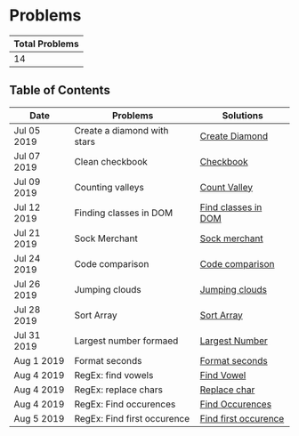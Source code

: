 # Problems

| Total Problems |
| -------------- |
| 14             |

## Table of Contents

| Date        | Problems                    | Solutions                                      |
| ----------- | --------------------------- | ---------------------------------------------- |
| Jul 05 2019 | Create a diamond with stars | [Create Diamond](./diamond-with-star.js)       |
| Jul 07 2019 | Clean checkbook             | [Checkbook](./checkbook.js)                    |
| Jul 09 2019 | Counting valleys            | [Count Valley](./counting-valley.js)           |
| Jul 12 2019 | Finding classes in DOM      | [Find classes in DOM](./find-class.js)         |
| Jul 21 2019 | Sock Merchant               | [Sock merchant](./sock-merchant.js)            |
| Jul 24 2019 | Code comparison             | [Code comparison](./code-comparison.js)        |
| Jul 26 2019 | Jumping clouds              | [Jumping clouds](./jumping-clouds.js)          |
| Jul 28 2019 | Sort Array                  | [Sort Array](./sort-array.js)                  |
| Jul 31 2019 | Largest number formaed      | [Largest Number](./largest-number-formed.js)   |
| Aug 1 2019  | Format seconds              | [Format seconds](./count-seconds.js)           |
| Aug 4 2019  | RegEx: find vowels          | [Find Vowel](./Regexp/find-vowel.js)           |
| Aug 4 2019  | RegEx: replace chars        | [Replace char](./Regexp/replace-char.js)       |
| Aug 4 2019  | RegEx: Find occurences      | [Find Occurences](./Regexp/find-occurences.js) |
| Aug 5 2019  | RegEx: Find first occurence | [Find first occurence](./Regexp/first-find.js) |
